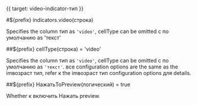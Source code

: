 {{ target: video-indicator-тип }}


#${prefix} indicators.video(строка)

Specifies the column тип as `'video'`, cellType can be omitted с по умолчанию as 'текст'

##${prefix} cellType(строка) = 'video'

Specifies the column тип as `'video'`, cellType can be omitted с по умолчанию as `'текст'`. все configuration options are the same as the imвозраст тип, refer к the imвозраст тип configuration options для details.

##${prefix} НажатьToPreview(логический) = true

Whether к включить Нажать preview.